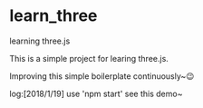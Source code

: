 # learn_three
learning three.js

This is a simple project for learing three.js.

Improving this simple boilerplate continuously~😉

log:[2018/1/19] use 'npm start' see this demo~

